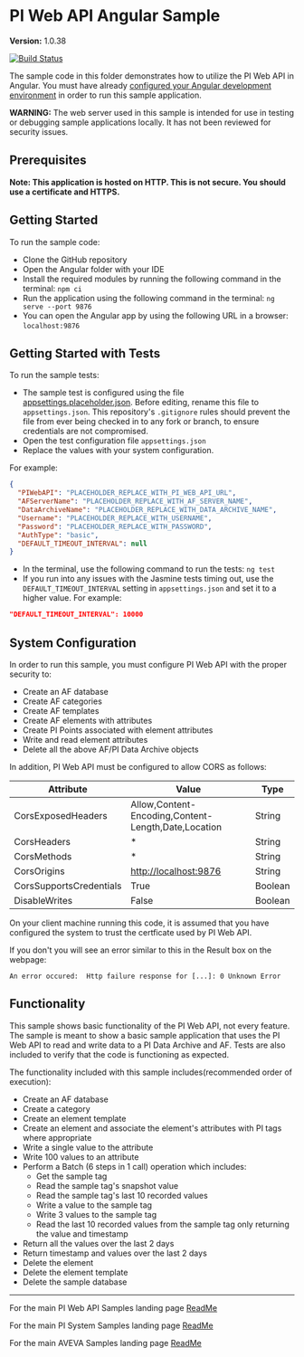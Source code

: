 # PI Web API Angular Sample

**Version:** 1.0.38

[![Build Status](https://dev.azure.com/osieng/engineering/_apis/build/status/product-readiness/PI-System/osisoft.sample-pi_web_api-common_actions-angular?repoName=osisoft%2Fsample-pi_web_api-common_actions-angular&branchName=main)](https://dev.azure.com/osieng/engineering/_build/latest?definitionId=2647&repoName=osisoft%2Fsample-pi_web_api-common_actions-angular&branchName=main)

The sample code in this folder demonstrates how to utilize the PI Web API in Angular. You must have already [configured your Angular development environment](https://angular.io/guide/quickstart) in order to run this sample application.

**WARNING:** The web server used in this sample is intended for use in testing or debugging sample applications locally. It has not been reviewed for security issues.

## Prerequisites

**Note: This application is hosted on HTTP. This is not secure. You should use a certificate and HTTPS.**

## Getting Started

To run the sample code:

- Clone the GitHub repository
- Open the Angular folder with your IDE
- Install the required modules by running the following command in the terminal: `npm ci`
- Run the application using the following command in the terminal: `ng serve --port 9876`
- You can open the Angular app by using the following URL in a browser: `localhost:9876`

## Getting Started with Tests

To run the sample tests:

- The sample test is configured using the file [appsettings.placeholder.json](appsettings.placeholder.json). Before editing, rename this file to `appsettings.json`. This repository's `.gitignore` rules should prevent the file from ever being checked in to any fork or branch, to ensure credentials are not compromised.
- Open the test configuration file `appsettings.json`
- Replace the values with your system configuration.

For example:

```json
{
  "PIWebAPI": "PLACEHOLDER_REPLACE_WITH_PI_WEB_API_URL",
  "AFServerName": "PLACEHOLDER_REPLACE_WITH_AF_SERVER_NAME",
  "DataArchiveName": "PLACEHOLDER_REPLACE_WITH_DATA_ARCHIVE_NAME",
  "Username": "PLACEHOLDER_REPLACE_WITH_USERNAME",
  "Password": "PLACEHOLDER_REPLACE_WITH_PASSWORD",
  "AuthType": "basic",
  "DEFAULT_TIMEOUT_INTERVAL": null
}
```

- In the terminal, use the following command to run the tests: `ng test`
- If you run into any issues with the Jasmine tests timing out, use the `DEFAULT_TIMEOUT_INTERVAL` setting in `appsettings.json` and set it to a higher value. For example:

```json
"DEFAULT_TIMEOUT_INTERVAL": 10000
```

## System Configuration

In order to run this sample, you must configure PI Web API with the proper security to:

- Create an AF database
- Create AF categories
- Create AF templates
- Create AF elements with attributes
- Create PI Points associated with element attributes
- Write and read element attributes
- Delete all the above AF/PI Data Archive objects

In addition, PI Web API must be configured to allow CORS as follows:

| Attribute               | Value                                               | Type    |
| ----------------------- | --------------------------------------------------- | ------- |
| CorsExposedHeaders      | Allow,Content-Encoding,Content-Length,Date,Location | String  |
| CorsHeaders             | \*                                                  | String  |
| CorsMethods             | \*                                                  | String  |
| CorsOrigins             | [http://localhost:9876](http://localhost:9876)      | String  |
| CorsSupportsCredentials | True                                                | Boolean |
| DisableWrites           | False                                               | Boolean |

On your client machine running this code, it is assumed that you have configured the system to trust the certficate used by PI Web API.

If you don't you will see an error similar to this in the Result box on the webpage:

```shell
An error occured:  Http failure response for [...]: 0 Unknown Error
```

## Functionality

This sample shows basic functionality of the PI Web API, not every feature. The sample is meant to show a basic sample application that uses the PI Web API to read and write data to a PI Data Archive and AF. Tests are also included to verify that the code is functioning as expected.

The functionality included with this sample includes(recommended order of execution):

- Create an AF database
- Create a category
- Create an element template
- Create an element and associate the element's attributes with PI tags where appropriate
- Write a single value to the attribute
- Write 100 values to an attribute
- Perform a Batch (6 steps in 1 call) operation which includes:
  - Get the sample tag
  - Read the sample tag's snapshot value
  - Read the sample tag's last 10 recorded values
  - Write a value to the sample tag
  - Write 3 values to the sample tag
  - Read the last 10 recorded values from the sample tag only returning the value and timestamp
- Return all the values over the last 2 days
- Return timestamp and values over the last 2 days
- Delete the element
- Delete the element template
- Delete the sample database

---

For the main PI Web API Samples landing page [ReadMe](https://github.com/osisoft/OSI-Samples-PI-System/tree/main/docs/PI-Web-API-Docs)

For the main PI System Samples landing page [ReadMe](https://github.com/osisoft/OSI-Samples-PI-System)

For the main AVEVA Samples landing page [ReadMe](https://github.com/osisoft/OSI-Samples)
